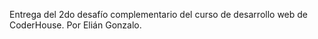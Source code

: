 Entrega del 2do desafío complementario del curso de desarrollo web de CoderHouse. Por Elián Gonzalo.
